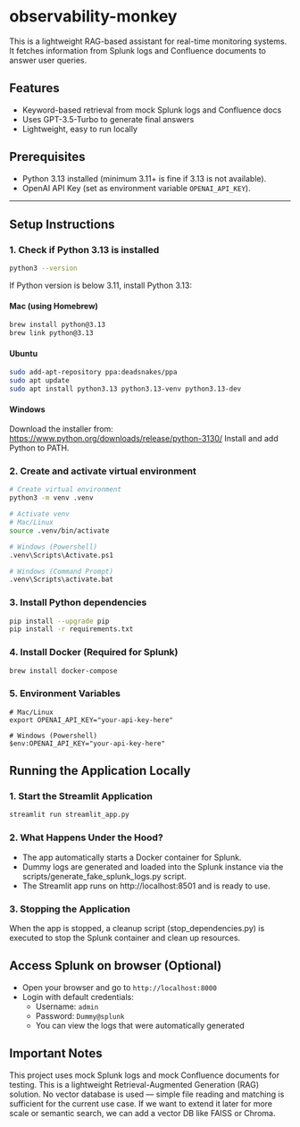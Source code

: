# observability-monkey

This is a lightweight RAG-based assistant for real-time monitoring systems.  
It fetches information from Splunk logs and Confluence documents to answer user queries.

## Features
- Keyword-based retrieval from mock Splunk logs and Confluence docs
- Uses GPT-3.5-Turbo to generate final answers
- Lightweight, easy to run locally

## Prerequisites

- Python 3.13 installed (minimum 3.11+ is fine if 3.13 is not available).
- OpenAI API Key (set as environment variable `OPENAI_API_KEY`).

---

## Setup Instructions

### 1. Check if Python 3.13 is installed

```bash
python3 --version
```
If Python version is below 3.11, install Python 3.13:

#### Mac (using Homebrew)
```bash
brew install python@3.13
brew link python@3.13
```

#### Ubuntu
```bash
sudo add-apt-repository ppa:deadsnakes/ppa
sudo apt update
sudo apt install python3.13 python3.13-venv python3.13-dev
```

#### Windows

Download the installer from: https://www.python.org/downloads/release/python-3130/
Install and add Python to PATH.

### 2. Create and activate virtual environment

```bash
# Create virtual environment
python3 -m venv .venv

# Activate venv
# Mac/Linux
source .venv/bin/activate

# Windows (Powershell)
.venv\Scripts\Activate.ps1

# Windows (Command Prompt)
.venv\Scripts\activate.bat
```

### 3. Install Python dependencies

```bash
pip install --upgrade pip
pip install -r requirements.txt
```

### 4. Install Docker (Required for Splunk)
```bash
brew install docker-compose
```

### 5. Environment Variables
```
# Mac/Linux
export OPENAI_API_KEY="your-api-key-here"

# Windows (Powershell)
$env:OPENAI_API_KEY="your-api-key-here"
```
## Running the Application Locally
### 1. Start the Streamlit Application
```bash
streamlit run streamlit_app.py
```
###  2. What Happens Under the Hood?
- The app automatically starts a Docker container for Splunk.
- Dummy logs are generated and loaded into the Splunk instance via the scripts/generate_fake_splunk_logs.py script.
- The Streamlit app runs on http://localhost:8501 and is ready to use.

### 3. Stopping the Application
When the app is stopped, a cleanup script (stop_dependencies.py) is executed to stop the Splunk container and clean up resources.

## Access Splunk on browser (Optional)
- Open your browser and go to `http://localhost:8000`
- Login with default credentials:
  - Username: `admin`
  - Password: `Dummy@splunk`
  - You can view the logs that were automatically generated

## Important Notes

This project uses mock Splunk logs and mock Confluence documents for testing.
This is a lightweight Retrieval-Augmented Generation (RAG) solution.
No vector database is used — simple file reading and matching is sufficient for the current use case.
If we want to extend it later for more scale or semantic search, we can add a vector DB like FAISS or Chroma.